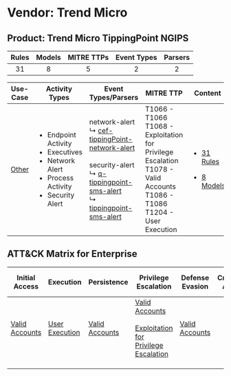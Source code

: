 Vendor: Trend Micro
===================
Product: Trend Micro TippingPoint NGIPS
---------------------------------------
| Rules | Models | MITRE TTPs | Event Types | Parsers |
|:-----:|:------:|:----------:|:-----------:|:-------:|
|  31   |   8    |     5      |      2      |    2    |

|                Use-Case                | Activity Types                                                                                                               | Event Types/Parsers                                                                                                                                                                                                                                                                                           | MITRE TTP                                                                                                                               | Content                                                                                                                      |
|:--------------------------------------:| ---------------------------------------------------------------------------------------------------------------------------- | ------------------------------------------------------------------------------------------------------------------------------------------------------------------------------------------------------------------------------------------------------------------------------------------------------------- | --------------------------------------------------------------------------------------------------------------------------------------- | ---------------------------------------------------------------------------------------------------------------------------- |
| [Other](../../../UseCases/uc_other.md) | <ul><li>Endpoint Activity</li><li>Executives</li><li>Network Alert</li><li>Process Activity</li><li>Security Alert</li></ul> |  network-alert<br> ↳ [cef-tippingPoint-network-alert](Parsers/parserContent_cef-tippingpoint-network-alert.md)<br><br> security-alert<br> ↳ [q-tippingpoint-sms-alert](Parsers/parserContent_q-tippingpoint-sms-alert.md)<br> ↳ [tippingpoint-sms-alert](Parsers/parserContent_tippingpoint-sms-alert.md)<br> | T1066 - T1066<br>T1068 - Exploitation for Privilege Escalation<br>T1078 - Valid Accounts<br>T1086 - T1086<br>T1204 - User Execution<br> | [<ul><li>31 Rules</li></ul><ul><li>8 Models</li></ul>](Rules_Models/r_m_trend_micro_trend_micro_tippingpoint_ngips_Other.md) |

ATT&CK Matrix for Enterprise
----------------------------
| Initial Access                                                      | Execution                                                           | Persistence                                                         | Privilege Escalation                                                                                                                                          | Defense Evasion                                                     | Credential Access | Discovery | Lateral Movement | Collection | Command and Control | Exfiltration | Impact |
| ------------------------------------------------------------------- | ------------------------------------------------------------------- | ------------------------------------------------------------------- | ------------------------------------------------------------------------------------------------------------------------------------------------------------- | ------------------------------------------------------------------- | ----------------- | --------- | ---------------- | ---------- | ------------------- | ------------ | ------ |
| [Valid Accounts](https://attack.mitre.org/techniques/T1078)<br><br> | [User Execution](https://attack.mitre.org/techniques/T1204)<br><br> | [Valid Accounts](https://attack.mitre.org/techniques/T1078)<br><br> | [Valid Accounts](https://attack.mitre.org/techniques/T1078)<br><br>[Exploitation for Privilege Escalation](https://attack.mitre.org/techniques/T1068)<br><br> | [Valid Accounts](https://attack.mitre.org/techniques/T1078)<br><br> |                   |           |                  |            |                     |              |        |